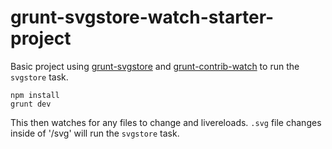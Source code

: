 # grunt-svgstore-watch-starter-project

Basic project using [grunt-svgstore](https://github.com/FWeinb/grunt-svgstore) and [grunt-contrib-watch](https://github.com/gruntjs/grunt-contrib-watch) to run the `svgstore` task.

```
npm install
grunt dev
```

This then watches for any files to change and livereloads. `.svg` file changes inside of '/svg' will run the `svgstore` task.
